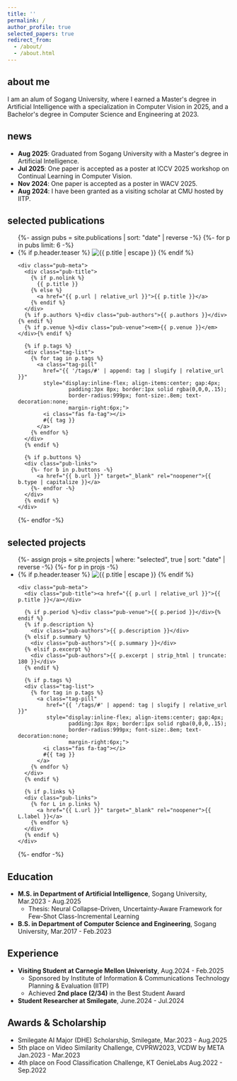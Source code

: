```yaml
---
title: ''
permalink: /
author_profile: true
selected_papers: true
redirect_from: 
  - /about/
  - /about.html
---
```


## about me
I am an alum of Sogang University, where I earned a Master's degree in Artificial Intelligence with a specialization in Computer Vision in 2025, and a Bachelor's degree in Computer Science and Engineering at 2023.
<!-- My previous research focuses on image retrieval and visual copy detection, as well as in the development of lightweight neural networks. Recently, I am pursuing strong interest in visual continual learning with a data-constrained environment.  -->

## news
- **Aug 2025**: Graduated from Sogang University with a Master's degree in Artificial Intelligence.
- **Jul 2025**: One paper is accepted as a poster at ICCV 2025 workshop on Continual Learning in Computer Vision.
- **Nov 2024**: One paper is accepted as a poster in WACV 2025.
- **Aug 2024**: I have been granted as a visiting scholar at CMU hosted by IITP.

## selected publications
<!-- - **Neural Collapse-Driven, Uncertainty-Aware Framework for Few-Shot Class-Incremental Learning** [[paper]](https://drive.google.com/file/d/1vA2BNZxMgJ7aVPw_HE4tprMWLa5eWo5u/view?usp=drive_link)  
**Sungwon Woo**  
**M.S. Thesis**, Sogang University

- **Does Prior Data Matter? Exploring Joint Training in the Context of Few-Shot Class-Incremental Learning** [[paper]](https://arxiv.org/pdf/2503.10003)  
Shiwon Kim\*, Dongjun Hwang\*, **Sungwon Woo***, Rita Singh+ **(*co-first author)**  
**<span style="color: #2196F3;">CLVision Workshop at ICCV'25</span>

- **Relational Self-supervised Distillation with Compact Descriptors for Image Copy Detection** [[paper]](https://openaccess.thecvf.com/content/WACV2025/papers/Kim_Relational_Self-Supervised_Distillation_with_Compact_Descriptors_for_Image_Copy_Detection_WACV_2025_paper.pdf)  
Juntae Kim\*, **Sungwon Woo***, Jongho Nang+ **(*co-first author)**  
**<span style="color: #2196F3;">WACV'25</span> -->

<ul class="pub-list">
{%- assign pubs = site.publications | sort: "date" | reverse -%}
{%- for p in pubs limit: 6 -%}
  <li class="pub-item">
    <div class="pub-thumb">
      {% if p.header.teaser %}
        <img src="{{ p.header.teaser | relative_url }}" alt="{{ p.title | escape }}">
      {% endif %}
    </div>

    <div class="pub-meta">
      <div class="pub-title">
        {% if p.nolink %}
          {{ p.title }}
        {% else %}
          <a href="{{ p.url | relative_url }}">{{ p.title }}</a>
        {% endif %}
      </div>
      {% if p.authors %}<div class="pub-authors">{{ p.authors }}</div>{% endif %}
      {% if p.venue %}<div class="pub-venue"><em>{{ p.venue }}</em></div>{% endif %}

      {% if p.tags %}
      <div class="tag-list">
        {% for tag in p.tags %}
          <a class="tag-pill"
            href="{{ '/tags/#' | append: tag | slugify | relative_url }}"
            style="display:inline-flex; align-items:center; gap:4px;
                    padding:3px 8px; border:1px solid rgba(0,0,0,.15);
                    border-radius:999px; font-size:.8em; text-decoration:none;
                    margin-right:6px;">
            <i class="fas fa-tag"></i>
            #{{ tag }}
          </a>
        {% endfor %}
      </div>
      {% endif %}

      {% if p.buttons %}
      <div class="pub-links">
        {%- for b in p.buttons -%}
          <a href="{{ b.url }}" target="_blank" rel="noopener">{{ b.type | capitalize }}</a>
        {%- endfor -%}
      </div>
      {% endif %}
    </div>
  </li>
{%- endfor -%}
</ul>

## selected projects
<ul class="pub-list">
{%- assign projs = site.projects | where: "selected", true | sort: "date" | reverse -%}
{%- for p in projs -%}
  <li class="pub-item">
    <div class="pub-thumb">
      {% if p.header.teaser %}
        <img src="{{ p.header.teaser | relative_url }}" alt="{{ p.title | escape }}">
      {% endif %}
    </div>

    <div class="pub-meta">
      <div class="pub-title"><a href="{{ p.url | relative_url }}">{{ p.title }}</a></div>

      {% if p.period %}<div class="pub-venue">{{ p.period }}</div>{% endif %}
      {% if p.description %}
        <div class="pub-authors">{{ p.description }}</div>
      {% elsif p.summary %}
        <div class="pub-authors">{{ p.summary }}</div>
      {% elsif p.excerpt %}
        <div class="pub-authors">{{ p.excerpt | strip_html | truncate: 180 }}</div>
      {% endif %}

      {% if p.tags %}
      <div class="tag-list">
        {% for tag in p.tags %}
          <a class="tag-pill"
             href="{{ '/tags/#' | append: tag | slugify | relative_url }}"
             style="display:inline-flex; align-items:center; gap:4px;
                    padding:3px 8px; border:1px solid rgba(0,0,0,.15);
                    border-radius:999px; font-size:.8em; text-decoration:none;
                    margin-right:6px;">
            <i class="fas fa-tag"></i>
            #{{ tag }}
          </a>
        {% endfor %}
      </div>
      {% endif %}

      {% if p.links %}
      <div class="pub-links">
        {% for L in p.links %}
          <a href="{{ L.url }}" target="_blank" rel="noopener">{{ L.label }}</a>
        {% endfor %}
      </div>
      {% endif %}
    </div>
  </li>
{%- endfor -%}
</ul>

## Education

- **M.S. in Department of Artificial Intelligence**, Sogang University, Mar.2023 - Aug.2025  
  - Thesis: Neural Collapse-Driven, Uncertainty-Aware Framework for Few-Shot Class-Incremental Learning
- **B.S. in Department of Computer Science and Engineering**, Sogang University, Mar.2017 - Feb.2023

## Experience
- **Visiting Student at Carnegie Mellon Univeristy**, Aug.2024 - Feb.2025
  - Sponsored by Institute of Information & Communications Technology Planning & Evaluation (IITP)
  - Achieved <b>2nd place (2/34)</b> in the Best Student Award
- **Student Researcher at Smilegate**, June.2024 - Jul.2024

## Awards & Scholarship
  - Smilegate AI Major (DHE) Scholarship, Smilegate, Mar.2023 - Aug.2025
  - 5th place on Video Similarity Challenge, CVPRW2023, VCDW by META Jan.2023 - Mar.2023
  - 4th place on Food Classification Challenge, KT GenieLabs Aug.2022 - Sep.2022